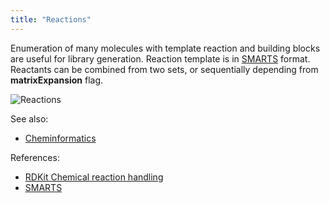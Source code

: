 ```yaml
---
title: "Reactions"
---
```


Enumeration of many molecules with template reaction and building blocks are useful for library generation. Reaction
template is in [SMARTS](https://www.daylight.com/dayhtml/doc/theory/theory.smarts.html) format. Reactants can be combined
from two sets, or sequentially depending from **matrixExpansion** flag.

![Reactions](../../../uploads/chem/reactions.png "Reactions")

See also:

* [Cheminformatics](../chem.md)

References:

* [RDKit Chemical reaction handling](https://rdkit.org/docs/RDKit_Book.html#chemical-reaction-handling)
* [SMARTS](https://www.daylight.com/dayhtml/doc/theory/theory.smarts.html)
